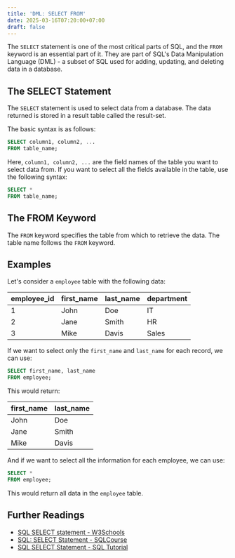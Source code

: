 ```yaml
---
title: 'DML: SELECT FROM'
date: 2025-03-16T07:20:00+07:00
draft: false
---
```


The `SELECT` statement is one of the most critical parts of SQL, and the `FROM` keyword is an essential part of it. They are part of SQL's Data Manipulation Language (DML) - a subset of SQL used for adding, updating, and deleting data in a database.

## The SELECT Statement

The `SELECT` statement is used to select data from a database. The data returned is stored in a result table called the result-set.

The basic syntax is as follows:

```sql
SELECT column1, column2, ...
FROM table_name;
```

Here, `column1, column2, ...` are the field names of the table you want to select data from. If you want to select all the fields available in the table, use the following syntax:

```sql
SELECT *
FROM table_name;
```

## The FROM Keyword

The `FROM` keyword specifies the table from which to retrieve the data. The table name follows the `FROM` keyword.

## Examples

Let's consider a `employee` table with the following data:

| employee_id | first_name | last_name | department |
| ----------- | ---------- | --------- | ---------- |
| 1           | John       | Doe       | IT         |
| 2           | Jane       | Smith     | HR         |
| 3           | Mike       | Davis     | Sales      |

If we want to select only the `first_name` and `last_name` for each record, we can use:

```sql
SELECT first_name, last_name
FROM employee;
```

This would return:

| first_name | last_name |
| ---------- | --------- |
| John       | Doe       |
| Jane       | Smith     |
| Mike       | Davis     |

And if we want to select all the information for each employee, we can use:

```sql
SELECT *
FROM employee;
```

This would return all data in the `employee` table.

## Further Readings

- [SQL SELECT statement - W3Schools](https://www.w3schools.com/sql/sql_select.asp)
- [SQL: SELECT Statement - SQLCourse](http://www.sqlcourse.com/select.html)
- [SQL SELECT Statement - SQL Tutorial](https://www.sqltutorial.org/sql-select/)
